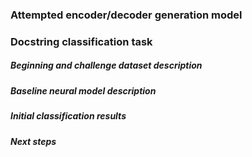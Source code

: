 ### Attempted encoder/decoder generation model

### Docstring classification task
##### Beginning and challenge dataset description

##### Baseline neural model description

##### Initial classification results

##### Next steps
